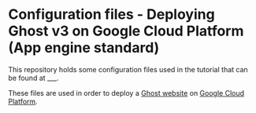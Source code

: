 # Configuration files - Deploying Ghost v3 on Google Cloud Platform (App engine standard)

This repository holds some configuration files used in the tutorial that can be found at ___.

These files are used in order to deploy a [Ghost website](https://ghost.org/) on [Google Cloud Platform](https://cloud.google.com/).